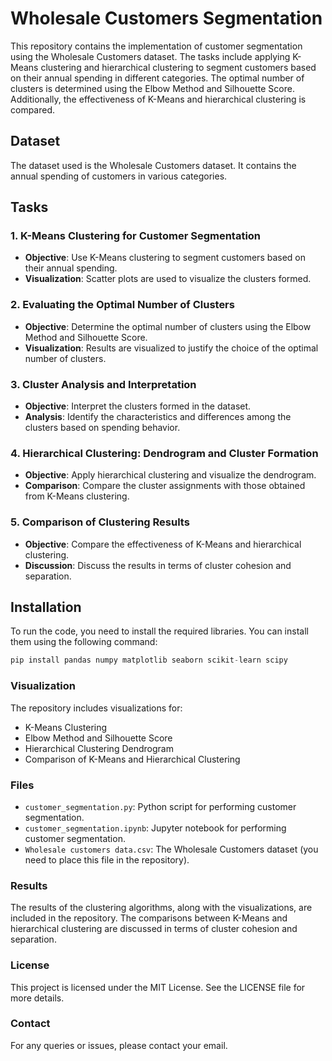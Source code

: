 # Wholesale Customers Segmentation

This repository contains the implementation of customer segmentation using the Wholesale Customers dataset. The tasks include applying K-Means clustering and hierarchical clustering to segment customers based on their annual spending in different categories. The optimal number of clusters is determined using the Elbow Method and Silhouette Score. Additionally, the effectiveness of K-Means and hierarchical clustering is compared.

## Dataset


The dataset used is the Wholesale Customers dataset. It contains the annual spending of customers in various categories.

## Tasks

### 1. K-Means Clustering for Customer Segmentation

- **Objective**: Use K-Means clustering to segment customers based on their annual spending.
- **Visualization**: Scatter plots are used to visualize the clusters formed.

### 2. Evaluating the Optimal Number of Clusters

- **Objective**: Determine the optimal number of clusters using the Elbow Method and Silhouette Score.
- **Visualization**: Results are visualized to justify the choice of the optimal number of clusters.

### 3. Cluster Analysis and Interpretation

- **Objective**: Interpret the clusters formed in the dataset.
- **Analysis**: Identify the characteristics and differences among the clusters based on spending behavior.

### 4. Hierarchical Clustering: Dendrogram and Cluster Formation

- **Objective**: Apply hierarchical clustering and visualize the dendrogram.
- **Comparison**: Compare the cluster assignments with those obtained from K-Means clustering.

### 5. Comparison of Clustering Results

- **Objective**: Compare the effectiveness of K-Means and hierarchical clustering.
- **Discussion**: Discuss the results in terms of cluster cohesion and separation.

## Installation

To run the code, you need to install the required libraries. You can install them using the following command:

```python
pip install pandas numpy matplotlib seaborn scikit-learn scipy
```
### Visualization
The repository includes visualizations for:

- K-Means Clustering
- Elbow Method and Silhouette Score
- Hierarchical Clustering Dendrogram
- Comparison of K-Means and Hierarchical Clustering
### Files
- `customer_segmentation.py`: Python script for performing customer segmentation.
- `customer_segmentation.ipynb`: Jupyter notebook for performing customer segmentation.
- `Wholesale customers data.csv`: The Wholesale Customers dataset (you need to place this file in the repository).
### Results
The results of the clustering algorithms, along with the visualizations, are included in the repository. The comparisons between K-Means and hierarchical clustering are discussed in terms of cluster cohesion and separation.
### License
This project is licensed under the MIT License. See the LICENSE file for more details.

### Contact
For any queries or issues, please contact your email.
